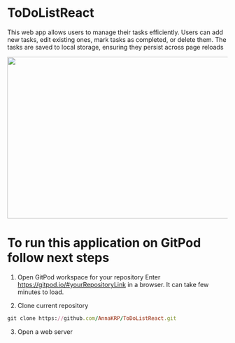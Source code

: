 # ToDoListReact
This web app allows users to manage their tasks efficiently. Users can add new tasks, edit existing ones, mark tasks as completed, or delete them. The tasks are saved to local storage, ensuring they persist across page reloads

<img src="https://github.com/AnnaKRP/ToDoListReact/assets/98829629/ee298a2f-62f4-4854-8704-1dd84ab3a090" height="370" width="800" >

# To run this application on GitPod follow next steps
1. Open GitPod workspace for your repository
Enter https://gitpod.io/#yourRepositoryLink in a browser. It can take few minutes to load.

2. Clone current repository
```rb
git clone https://github.com/AnnaKRP/ToDoListReact.git
```

3. Open a web server
